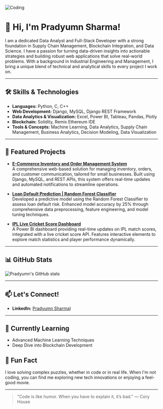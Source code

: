 ![Coding](https://media.giphy.com/media/qgQUggAC3Pfv687qPC/giphy.gif)


# 👋 Hi, I'm Pradyumn Sharma!

I am a dedicated Data Analyst and Full-Stack Developer with a strong foundation in Supply Chain Management, Blockchain Integration, and Data Science. I have a passion for turning data-driven insights into actionable strategies and building robust web applications that solve real-world problems. With a background in Industrial Engineering and Management, I bring a unique blend of technical and analytical skills to every project I work on.

---

## 🛠️ Skills & Technologies

- **Languages:** Python, C, C++
- **Web Development:** Django, MySQL, Django REST Framework
- **Data Analytics & Visualization:** Excel, Power BI, Tableau, Pandas, Plotly
- **Blockchain:** Solidity, Remix Ethereum IDE
- **Tools & Concepts:** Machine Learning, Data Analytics, Supply Chain Management, Business Analytics, Decision Modeling, Data Visualization

---

## 🚀 Featured Projects

- **[E-Commerce Inventory and Order Management System](#)**  
  A comprehensive web-based solution for managing inventory, orders, and customer communication, tailored for small businesses. Built using Django, MySQL, and REST APIs, this system offers real-time updates and automated notifications to streamline operations.

- **[Loan Default Prediction | Random Forest Classifier](#)**  
  Developed a predictive model using the Random Forest Classifier to assess loan default risk. Enhanced model accuracy by 25% through comprehensive data preprocessing, feature engineering, and model tuning techniques.

- **[IPL Live Cricket Score Dashboard](#)**  
  A Power BI dashboard providing real-time updates on IPL match scores, integrated with a live cricket score API. Features interactive elements to explore match statistics and player performance dynamically.

---

## 📊 GitHub Stats

![Pradyumn's GitHub stats](https://github-readme-stats.vercel.app/api?username=yourusername&show_icons=true&theme=radical)

---

## 📫 Let's Connect!

- **LinkedIn:** [Pradyumn Sharma](https://www.linkedin.com/in/pradyumns123))

---

## 🌱 Currently Learning

- Advanced Machine Learning Techniques
- Deep Dive into Blockchain Development

## 🎯 Fun Fact

I love solving complex puzzles, whether in code or in real life. When I'm not coding, you can find me exploring new tech innovations or enjoying a feel-good movie.

---

> "Code is like humor. When you have to explain it, it’s bad." — Cory House




  
